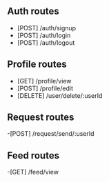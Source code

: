 ## Auth routes

- [POST] /auth/signup
- [POST] /auth/login
- [POST] /auth/logout

## Profile routes

- [GET] /profile/view
- [POST] /profile/edit
- [DELETE] /user/delete/:userId

## Request routes

-[POST] /request/send/:userId


## Feed routes
-[GET] /feed/view